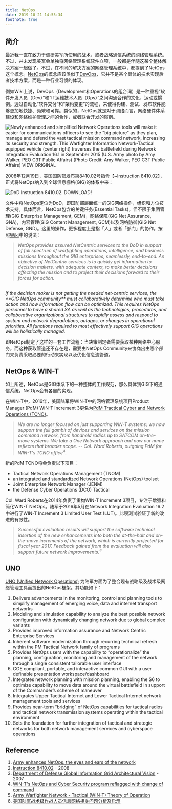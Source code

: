 ```yaml
---
title: NetOps
date: 2019-10-21 14:55:34
footnote: true
---
```


## 简介

最近我一直在致力于调研美军所使用的战术，或者战略通信系统的网络管理系统。不过，并未发现美军会单独将网络管理系统软件立项，一般都是伴随这某个整体解决方案一起做了。不过，在不同的解决方案的网络管理系统中，都提到了NetOps这个概念。[NetOps](https://en.wikipedia.org/wiki/NetOps)的概念应该类似于[DevOps](https://zh.wikipedia.org/wiki/DevOps)，它并不是某个具体的技术实现后者技术方案，而是一种行业习惯的体现。

例如Wiki上说，DevOps（Development和Operations的组合词）是一种重视“软件开发人员（Dev）”和“IT运维技术人员（Ops）”之间沟通合作的文化、运动或惯例。透过自动化“软件交付”和“架构变更”的流程，来使得构建、测试、发布软件能够更加地快捷、频繁和可靠。类似的，NetOps就是对于网络而言，网络硬件体系建设和网络维护管理之间的合作，或者联合开发的惯例。

![<i style="text-align: left; width: 80%;">Newly enhanced and simplified Network Operations tools will make it easier for communications officers to see the "big picture" as they plan, manage and defend the vast tactical mission command network, increasing its security and strength. This Warfighter Information Network-Tactical equipped vehicle (center right) traverses the battlefield during Network Integration Evaluation 16.1 in September 2015 (U.S. Army photo by Amy Walker, PEO C3T Public Affairs) (Photo Credit: Amy Walker, PEO C3T Public Affairs) VIEW ORIGINAL</i>](https://imgs.codewoody.com/uploads/big/3d2fa4549b640141e341466112b91d8a.jpg)

2008年12月19日，美国国防部发布第8410.02号指令【~Instruction 8410.02】，正式将NetOps纳入到全球信息栅格(GIG)的体系中来：

![DoD Instruction 8410.02. [DOWNLOAD!](https://fas.org/irp/doddir/dod/i8410_02.pdf)](https://imgs.codewoody.com/uploads/big/6423fe7a59690c14827807e70c24dc48.png)

文件中将NetOps定位为DoD，即国防部层面统一的GIG网络操作，组织和方位技术支持。具体而言，NetOps包含的关键任务(Essential Tasks)，但不限于集团管理(GIG Enterprise Management, GEM)，网络保障(GIG Net Assurance, GNA)，内容管理(GIG Content Management, GCM)以及网络防御(GIG Net Defense, GND)。这里的操作，更多程度上是指「人」或者「部门」的协作。按照[Wiki](https://en.wikipedia.org/wiki/NetOps)中的说法：

> <i>NetOps provides assured NetCentric services to the DoD in support of full spectrum of warfighting operations, intelligence, and business missions throughout the GIG enterprises, seamlessly, end-to-end. An objective of NetCentric services is to quickly get information to decision makers, with adequate context, to make better decisions affecting the mission and to project their decisions forward to their forces for action.
<br/>
If the decision maker is not getting the needed net-centric services, the **GIG NetOps community** must collaboratively determine who must take action and how information flow can be optimized. This requires NetOps personnel to have a shared SA as well as the technologies, procedures, and collaborative organizational structures to rapidly assess and respond to system and network degradations, outages, or changes in operational priorities. All functions required to most effectively support GIG operations will be holistically managed.</i>

即NetOps制定了这样的一套工作流程：当决策制定者需要获取某种网络中心服务，而这种获取管道还不存在是，需要由NetOps Community来协商出由哪个部门来负责采取必要的行动来实现以及优化信息流管道。

## NetOps & WIN-T

如上所述，NetOps是GIG体系下的一种整体的工作规范，那么具体到GIG下的通信系统，NetOps会有各自的实现。

在WIN-T中，2016年，美国陆军将WIN-T中的网络管理系统项目Product Manager (PdM) WIN-T Increment 3更名为[PdM Tractical Cyber and Network Operations (TCNO)](https://peoc3t.army.mil/tn/tcno.php)。

> <i>We are no longer focused on just supporting WIN-T systems; we now support the full gambit of devices and services on the mission command network, from handheld radios up to SATCOM on-the-move systems. We take a One Network approach and now our name reflects that broader scope. -- Col. Ward Roberts, outgoing PdM for WIN-T's TCNO office<sup>4</sup>.</i>

新的PdM TCNO将会负责以下项目：

- Tactical Network Operations Management (TNOM)
- an integrated and standardized Network Operations (NetOps) toolset
- Joint Enterprise Network Manager (JENM)
- the Defense Cyber Operations (DCO) Tactical

Col. Ward Roberts在2014年负责了重构WIN-T Increment 3项目，专注于增强和简化WIN-T NetOps。陆军于2016年5月在Network Integration Evaluation 16.2中进行了WIN-T Increment 3 Limited User Test (LUT)。此项测试验证了新的改进的有效性。

> <i>Successful evaluation results will support the software technical insertion of the new enhancements into both the at-the-halt and on-the-move increments of the network, which is currently projected for fiscal year 2017. Feedback gained from the evaluation will also support future network improvements.<sup>4</sup></i>

## UNO

[UNO (Unified Network Operations)](https://peoc3t.army.mil/tn/uno.php) 为陆军方面为了整合现有战略级及战术级网络管理工具而提出的NetOps框架。其功能如下：

1. Delivers advancements in the monitoring, control and planning tools to simplify management of emerging voice, data and internet transport networks
2. Modeling and simulation capability to analyze the best possible network configuration with dynamically changing network due to global complex variants
3. Provides improved information assurance and Network Centric Enterprise Services
4. Inherent software modernization through recurring technical refresh within the PM Tactical Network family of programs
5. Provides NetOps users with the capability to “operationalize” the planning, configuration, monitoring and management of the network through a single consistent tailorable user interface
6. COE compliant, portable, and interactive common GUI with a user definable presentation workspace/dashboard
7. Integrates network planning with mission planning, enabling the S6 to optimize capability to move data around the virtual battlefield in support of the Commander’s scheme of maneuver
8. Integrates Upper Tactical Internet and Lower Tactical Internet network management tools and services
9. Provides near-term “bridging” of NetOps capabilities for tactical radios and tactical network transmission systems operating within the tactical environment
10. Sets the foundation for further integration of tactical and strategic networks for both network management services and cyberspace operations

## Reference

1. [Army enhances NetOps, the eyes and ears of the network](https://www.army.mil/article/167785/army_enhances_netops_the_eyes_and_ears_of_the_network)
2. [Instruction 8410.02](https://fas.org/irp/doddir/dod/i8410_02.pdf) - 2008
3. [Department of Defense Global Information Grid Architectural Vision](http://www.acqnotes.com/Attachments/DoD%20GIG%20Architectural%20Vision,%20June%2007.pdf) - 2007
4. [WIN-T's NetOps and Cyber Security program reflagged with change of command](https://www.army.mil/article/170304/win_ts_netops_and_cyber_security_program_reflagged_with_change_of_command)
5. [Army Warfighter Network - Tactical (WIN-T) Theory of Operation](https://ieeexplore.ieee.org/abstract/document/6735828)
6. [美国陆军战术级作战人员信息网络相关问题分析及启示](http://www.jc2.org.cn/CN/article/downloadArticleFile.do?attachType=PDF&id=272)

